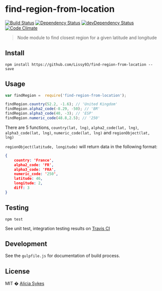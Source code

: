 # find-region-from-location 
[![Build Status](https://travis-ci.org/Lissy93/find-region-from-location.svg?branch=master)](https://travis-ci.org/Lissy93/find-region-from-location)
[![Dependency Status](https://david-dm.org/lissy93/find-region-from-location.svg)](https://david-dm.org/lissy93/find-region-from-location)
[![devDependency Status](https://david-dm.org/lissy93/find-region-from-location/dev-status.svg)](https://david-dm.org/lissy93/find-region-from-location#info=devDependencies)
[![Code Climate](https://codeclimate.com/github/Lissy93/find-region-from-location/badges/gpa.svg)](https://codeclimate.com/github/Lissy93/find-region-from-location)
> Node module to find closest region for a given latitude and longitude

## Install
`npm install https://github.com/Lissy93/find-region-from-location --save`

## Usage
```javascript
var findRegion =  require('find-region-from-location');

findRegion.country(52.2, -1.6); // 'United Kingdom'
findRegion.alpha2_code(-8.29, -50); // 'BR'
findRegion.alpha3_code(40, -3); // 'ESP'
findRegion.numeric_code(48.8,2.5); // '250'

```
There are 5 functions, `country(lat, lng)`, `alpha2_code(lat, lng)`, `alpha3_code(lat, lng)`, `numeric_code(lat, lng)` and  `regionObject(lat, lng)`

`regionObject(latitude, longitude)` will return data in the following format:
```json
{ 
    country: 'France',
    alpha2_code: 'FR',
    alpha3_code: 'FRA',
    numeric_code: '250',
    latitude: 46,
    longitude: 2,
    diff: 3 
}
```



## Testing
`npm test`

See unit test, integration testing results on [Travis CI]

## Development
See the `gulpfile.js` for documentation of build process.

## License
MIT � [Alicia Sykes](http://aliciasykes.com)

[Travis CI]: <https://travis-ci.org/Lissy93/find-region-from-location>
